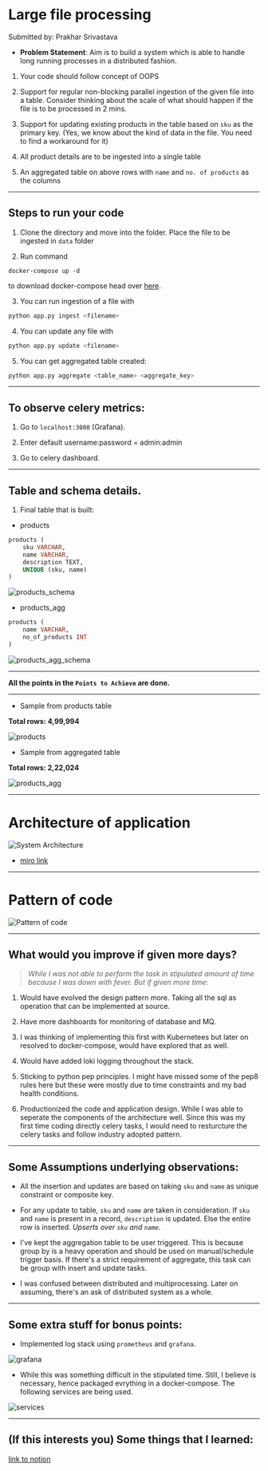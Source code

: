 # Large file processing

Submitted by: Prakhar Srivastava

- **Problem Statement**: Aim is to build a system which is able to handle long running processes in a distributed fashion.

1. Your code should follow concept of OOPS
2. Support for regular non-blocking parallel ingestion of the given file into a table. Consider thinking about the scale of what should happen if the file is to be processed in 2 mins.

3. Support for updating existing products in the table based on `sku` as the primary key. (Yes, we know about the kind of data in the file. You need to find a workaround for it)

4. All product details are to be ingested into a single table

5. An aggregated table on above rows with `name` and `no. of products` as the columns

---

## Steps to run your code

1. Clone the directory and move into the folder. Place the file to be ingested in `data` folder

2. Run command 
```docker
docker-compose up -d
```
to download docker-compose head over [here](https://docs.docker.com/compose/install/).

3. You can run ingestion of a file with

```bash
python app.py ingest <filename>
```

4. You can update any file with

```bash
python app.py update <filename>
```

5. You can get aggregated table created:
```bash
python app.py aggregate <table_name> <aggregate_key>
```

---
## To observe **celery** metrics:

1. Go to `localhost:3000` (Grafana).

2. Enter default username:password = admin:admin

3. Go to celery dashboard.

---
## Table and schema details.

1. Final table that is built: 

- products
```SQL
products (
    sku VARCHAR,
    name VARCHAR,
    description TEXT,
    UNIQUE (sku, name)
)
```
![products_schema](assets/products_schema.png)

- products_agg
```SQL
products (
    name VARCHAR,
    no_of_products INT 
)
```
![products_agg_schema](assets/products_agg_schema.png)

---

**All the points in the `Points to Achieve` are done.**

---

- Sample from products table

**Total rows: 4,99,994**

![products](assets/products.png)


- Sample from aggregated table

**Total rows: 2,22,024**

![products_agg](assets/products_agg.png)

---
# Architecture of application

![System Architecture](assets/system_arch.png)

- [miro link](https://miro.com/app/board/o9J_lKH-p-o=/?moveToWidget=3074457357134836879&cot=14)
---
# Pattern of code

![Pattern of code](assets/pattern.png)

---
## What would you improve if given more days?

 > _*While I was not able to perform the task in stipulated amount of time because I was down with fever. But if given more time*_:

1. Would have evolved the design pattern more. Taking all the sql as operation that can be implemented at source.

2. Have more dashboards for monitoring of database and MQ.

3. I was thinking of implementing this first with Kubernetees but later on resolved to docker-compose, would have explored that as well.

4. Would have added loki logging throughout the stack.

5. Sticking to python pep principles. I might have missed some of the pep8 rules here but these were mostly due to time constraints and my bad health conditions.

6. Productionized the code and application design. While I was able to seperate the components of the architecture well. Since this was my first time coding directly celery tasks, I would need to resturcture the celery tasks and follow industry adopted pattern.
---
## **Some Assumptions underlying observations:**

- All the insertion and updates are based on taking `sku` and `name` as unique constraint or composite key.

- For any update to table, `sku` and `name` are taken in consideration. If `sku` and `name` is present in a record, `description` is updated. Else the entire row is inserted. _*Upserts over `sku` and `name`*_.

- I've kept the aggregation table to be user triggered. This is because group by is a heavy operation and should be used on manual/schedule trigger basis. If there's a strict requirement of aggregate, this task can be group with insert and update tasks.

- I was confused between distributed and multiprocessing. Later on assuming, there's an ask of distributed system as a whole.

---
## Some extra stuff for bonus points:

- Implemented log stack using `prometheus` and `grafana`.

![grafana](assets/metrics.png)


- While this was something difficult in the stipulated time. Still, I believe is necessary, hence packaged evrything in a docker-compose. The following services are being used.

![services](assets/services.png)

---
## (If this interests you) Some things that I learned:

[link to notion](https://www.notion.so/prakharcode/Task-learnings-b6eb45e25357494aacbe4094e79b9123)